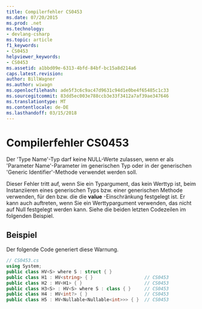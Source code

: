 ```yaml
---
title: Compilerfehler CS0453
ms.date: 07/20/2015
ms.prod: .net
ms.technology:
- devlang-csharp
ms.topic: article
f1_keywords:
- CS0453
helpviewer_keywords:
- CS0453
ms.assetid: a1bbd09e-6313-4bfd-84bf-bc15a8d214a6
caps.latest.revision: 
author: BillWagner
ms.author: wiwagn
ms.openlocfilehash: ade5f3c6c9ac47d9631c94d1e0be4f65485c1c33
ms.sourcegitcommit: 83dd5ec003e788ccb3e33f3412a7af39ae347646
ms.translationtype: MT
ms.contentlocale: de-DE
ms.lasthandoff: 03/15/2018
---
```

# <a name="compiler-error-cs0453"></a>Compilerfehler CS0453
Der 'Type Name'-Typ darf keine NULL-Werte zulassen, wenn er als 'Parameter Name'-Parameter im generischen Typ oder in der generischen 'Generic Identifier'-Methode verwendet werden soll.  
  
 Dieser Fehler tritt auf, wenn Sie ein Typargument, das kein Werttyp ist, beim Instanziieren eines generischen Typs bzw. einer generischen Methode verwenden, für den bzw. die die **value** -Einschränkung festgelegt ist. Er kann auch auftreten, wenn Sie ein Werttypargument verwenden, das nicht auf Null festgelegt werden kann. Siehe die beiden letzten Codezeilen im folgenden Beispiel.  
  
## <a name="example"></a>Beispiel  
 Der folgende Code generiert diese Warnung.  
  
```csharp  
// CS0453.cs  
using System;  
public class HV<S> where S : struct { }  
public class H1 : HV<string> { }                   // CS0453  
public class H2 : HV<H1> { }                       // CS0453  
public class H3<S> : HV<S> where S : class { }     // CS0453  
public class H4 : HV<int?> { }                     // CS0453  
public class H5 : HV<Nullable<Nullable<int>>> { }  // CS0453  
```
